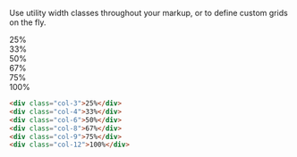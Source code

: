 Use utility width classes throughout your markup, or to define custom grids on the fly.

<div class="demo px2 clear align-c">
  <div class="col-3 px1 mb1 bg-cg1 cg">25%</div>
  <div class="col-4 px1 mv1 bg-cg2 cw">33%</div>
  <div class="col-6 px1 mv1 bg-cg3 cw">50%</div>
  <div class="col-8 px1 mv1 bg-cg cw">67%</div>
  <div class="col-9 px1 mv1 bg-cb cw">75%</div>
  <div class="col-12 px1 mt1 bg-cg cw">100%</div>
</div>

```html
<div class="col-3">25%</div>
<div class="col-4">33%</div>
<div class="col-6">50%</div>
<div class="col-8">67%</div>
<div class="col-9">75%</div>
<div class="col-12">100%</div>
```
